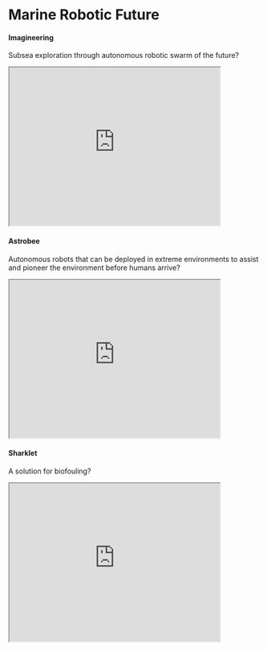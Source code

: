 # Marine Robotic Future

#### Imagineering
Subsea exploration through autonomous robotic swarm of the future?
<iframe width="420" height="315"
src="https://drive.google.com/file/d/1-G7fkfYl3NXL7kFFDz0U8SF-E4Qq_pw8/preview">
</iframe>

#### Astrobee
Autonomous robots that can be deployed in extreme environments to assist and pioneer the environment before humans arrive?
<iframe width="420" height="315"
src="https://www.youtube.com/embed/0d21A1WiBDg">
</iframe>

#### Sharklet
A solution for biofouling?
<iframe width="420" height="315"
src="https://www.youtube.com/embed/JmPL_0jXAYc">
</iframe>
